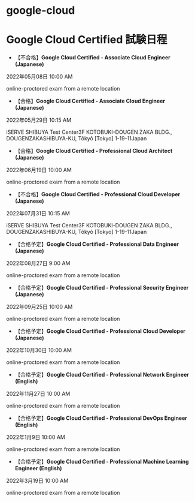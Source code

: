 # google-cloud

# Google Cloud Certified 試験日程

- 【不合格】**Google Cloud Certified - Associate Cloud Engineer (Japanese)**

2022年05月08日 10:00 AM

online-proctored exam from a remote location


- 【合格】**Google Cloud Certified - Associate Cloud Engineer (Japanese)**

2022年05月29日 10:15 AM

iSERVE SHIBUYA Test Center3F KOTOBUKI-DOUGEN ZAKA BLDG., DOUGENZAKASHIBUYA-KU, Tôkyô [Tokyo] 1-19-11Japan

- 【合格】**Google Cloud Certified - Professional Cloud Architect (Japanese)**

2022年06月19日 10:00 AM

online-proctored exam from a remote location

- 【不合格】**Google Cloud Certified - Professional Cloud Developer (Japanese)**

2022年07月31日 10:15 AM

iSERVE SHIBUYA Test Center3F KOTOBUKI-DOUGEN ZAKA BLDG., DOUGENZAKASHIBUYA-KU, Tôkyô [Tokyo] 1-19-11Japan

- 【合格予定】**Google Cloud Certified - Professional Data Engineer (Japanese)**

2022年08月27日 9:00 AM

online-proctored exam from a remote location

- 【合格予定】**Google Cloud Certified - Professional Security Engineer (Japanese)**

2022年09月25日 10:00 AM

online-proctored exam from a remote location

- 【合格予定】**Google Cloud Certified - Professional Cloud Developer (Japanese)**

2022年10月30日 10:00 AM

online-proctored exam from a remote location

- 【合格予定】**Google Cloud Certified - Professional Network Engineer (English)**

2022年11月27日 10:00 AM

online-proctored exam from a remote location

- 【合格予定】**Google Cloud Certified - Professional DevOps Engineer (English)**

2022年1月9日 10:00 AM

online-proctored exam from a remote location

- 【合格予定】**Google Cloud Certified - Professional Machine Learning Engineer (English)**

2022年3月19日 10:00 AM

online-proctored exam from a remote location